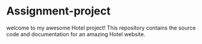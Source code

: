 # Assignment-project
welcome to my awesome Hotel project!
This repository contains the source code and documentation for an amazing Hotel website.


